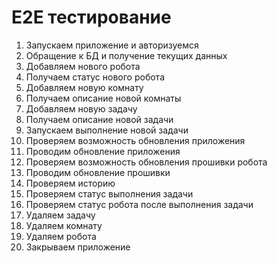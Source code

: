 # E2E тестирование


1. Запускаем приложение и авторизуемся
2. Обращение к БД и получение текущих данных
3. Добавляем нового робота
4. Получаем статус нового робота
5. Добавляем новую комнату
6. Получаем описание новой комнаты
7. Добавляем новую задачу
8. Получаем описание новой задачи
9. Запускаем выполнение новой задачи
10. Проверяем возможность обновления приложения
11. Проводим обновление приложения
12. Проверяем возможность обновления прошивки робота
13. Проводим обновление прошивки
14. Проверяем историю
15. Проверяем статус выполнения задачи
16. Проверяем статус робота после выполнения задачи
17. Удаляем задачу
18. Удаляем комнату
19. Удаляем робота
20. Закрываем приложение
